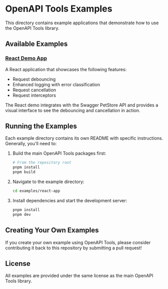 # OpenAPI Tools Examples

This directory contains example applications that demonstrate how to use the OpenAPI Tools library.

## Available Examples

### [React Demo App](./react-app/)

A React application that showcases the following features:
- Request debouncing
- Enhanced logging with error classification
- Request cancellation
- Request interceptors

The React demo integrates with the Swagger PetStore API and provides a visual interface to see the debouncing and cancellation in action.

## Running the Examples

Each example directory contains its own README with specific instructions. Generally, you'll need to:

1. Build the main OpenAPI Tools packages first:
   ```bash
   # From the repository root
   pnpm install
   pnpm build
   ```

2. Navigate to the example directory:
   ```bash
   cd examples/react-app
   ```

3. Install dependencies and start the development server:
   ```bash
   pnpm install
   pnpm dev
   ```

## Creating Your Own Examples

If you create your own example using OpenAPI Tools, please consider contributing it back to this repository by submitting a pull request!

## License

All examples are provided under the same license as the main OpenAPI Tools library.